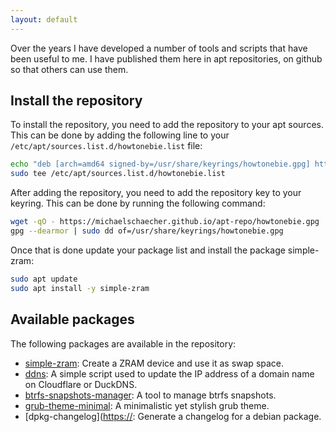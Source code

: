 ```yaml
---
layout: default
---
```


Over the years I have developed a number of tools and scripts that have been useful to me. I have published them here in apt repositories, on github so that others can use them.

## Install the repository

To install the repository, you need to add the repository to your apt sources. This can be done by adding the following line to your `/etc/apt/sources.list.d/howtonebie.list` file:

```bash
echo "deb [arch=amd64 signed-by=/usr/share/keyrings/howtonebie.gpg] https://michaelschaecher.github.io/apt-repo stable main" |
sudo tee /etc/apt/sources.list.d/howtonebie.list
```

After adding the repository, you need to add the repository key to your keyring. This can be done by running the following command:

```bash
wget -qO - https://michaelschaecher.github.io/apt-repo/howtonebie.gpg |
gpg --dearmor | sudo dd of=/usr/share/keyrings/howtonebie.gpg
```

Once that is done update your package list and install the package simple-zram:

```bash
sudo apt update
sudo apt install -y simple-zram
```

## Available packages

The following packages are available in the repository:

- [simple-zram](https://github.com/MichaelSchaecher/simple-zram): Create a ZRAM device and use it as swap space.
- [ddns](https://github.com/MichaelSchaecher/ddns): A simple script used to update the IP address of a domain name on Cloudflare or DuckDNS.
- [btrfs-snapshots-manager](https://github.com/MichaelSchaecher/btrfs-snapshots-manager): A tool to manage btrfs snapshots.
- [grub-theme-minimal](https://github.com/MichaelSchaecher/grub-theme-minimal): A minimalistic yet stylish grub theme.
- [dpkg-changelog]([https://](https://github.com/MichaelSchaecher/dpkg-changelog): Generate a changelog for a debian package.
